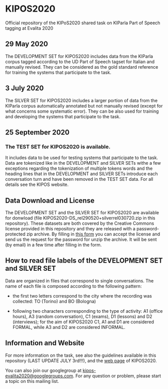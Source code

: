 # KIPOS2020 #

Official repository of the KIPoS2020 shared task on KIParla Part of Speech tagging at Evalita 2020

## 29 May 2020 ##
The DEVELOPMENT SET for KIPOS2020 includes data from the KIParla corpus tagged according to the UD Part of Speech tagset for Italian and manually revised. They can be considered as the gold standard reference for training the systems that participate to the task.

## 3 July 2020 ##
The SILVER SET for KIPOS2020 includes a larger portion of data from the KIParla corpus automatically annotated but not manually revised (except for what concerns some systematic error). They can be also used for training and developing the systems that participate to the task.

## 25 September 2020 ##
### The TEST SET for KIPOS2020 is available. ## 
It includes data to be used for testing systems that participate to the task. Data are tokenized like in the DEVELOPMENT and SILVER SETs withe a few exceptions regarding the tokenization of multiple tokens words and the heading lines that in the DEVELOPMENT and SILVER SETs introduce each conversation turn and have been removed in the TEST SET data. For all details see the KIPOS website. 

## Data Download and License ##
The DEVELOPMENT SET and the SILVER SET for KIPOS2020 are available for donwload (file KIPOS2020-DS_rel290520+silverrel030720.zip in this repository).
These datasets are both covered by the Creative Commons license provided in this repository and they are released with a password-protected zip archive.
By filling in [this form](https://docs.google.com/forms/d/e/1FAIpQLSdNHWAWCAGyJCSA10dVcPjxl2cf5XCV2ZlfaZF0XHc5pPQsVg/viewform) you can accept the license and send us the request for the password for unzip the archive. It will be sent (by email) in a few time after filling in the form.

## How to read file labels of the DEVELOPMENT SET and SILVER SET ##
Data are organized in files that correspond to single conversations. 
The name of each file is composed according to the following pattern:

- the first two letters correspond to the city where the recording was collected: TO (Torino) and BO (Bologna)

- following two characters corresponding to the type of activity: A1 (office hours), A3 (random conversation), C1 (exams), D1 (lessons) and 
D2 (interviews); for the aim of KIPOS2020 C1, A1 and D1 are considered FORMAL, while A3 and D2 are considered INFORMAL.

## Information and Website ##
For more information on the task, see also the guidelines available in this repository (LAST UPDATE JULY 3rd!!!), and the 
[web page](http://www.di.unito.it/~tutreeb/kipos-evalita2020/index.html) of KIPOS2020. 

You can also join our googlegroup at [kipos-evalita2020@googlegroups.com](https://groups.google.com/forum/#!forum/kipos-evalita2020). 
For any question or problem, please start a topic on this mailing list.
